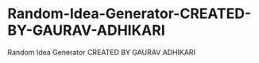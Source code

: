 # Random-Idea-Generator-CREATED-BY-GAURAV-ADHIKARI
Random Idea Generator CREATED BY GAURAV ADHIKARI
